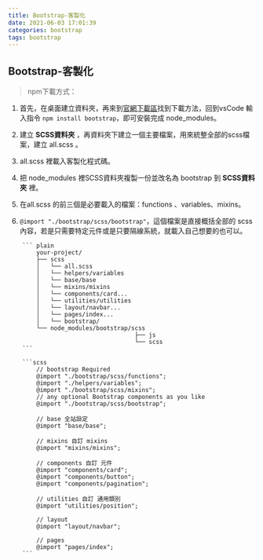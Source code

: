```yaml
---
title: Bootstrap-客製化
date: 2021-06-03 17:01:39
categories: bootstrap
tags: bootstrap
---
```


## Bootstrap-客製化

> npm下載方式：

1. 首先，在桌面建立資料夾，再來到[官網下載區](https://bootstrap5.hexschool.com/docs/5.0/getting-started/download/)找到下載方法，回到vsCode 輸入指令 `npm install bootstrap`，即可安裝完成 node_modules。

2. 建立 __SCSS資料夾__ ，再資料夾下建立一個主要檔案，用來統整全部的scss檔案，建立 all.scss 。
3. all.scss 裡載入客製化程式碼。
4. 把 node_modules 裡SCSS資料夾複製一份並改名為 bootstrap 到 __SCSS資料夾__ 裡。
5. 在all.scss 的前三個是必要載入的檔案：functions 、variables、mixins。
6. `@import "./bootstrap/scss/bootstrap"`，這個檔案是直接概括全部的 scss 內容，若是只需要特定元件或是只要隔線系統，就載入自己想要的也可以。

<!--more-->
        ``` plain
            your-project/
            ├── scss
            │   └── all.scss
            │   └── helpers/variables
            │   └── base/base
            │   └── mixins/mixins
            │   └── components/card...
            │   └── utilities/utilities
            │   └── layout/navbar...
            │   └── pages/index...
            │   └── bootstrap/
            └── node_modules/bootstrap/scss
                                        ├── js
                                        └── scss
        ```

        ```scss
            // bootstrap Required
            @import "./bootstrap/scss/functions";
            @import "./helpers/variables";
            @import "./bootstrap/scss/mixins";
            // any optional Bootstrap components as you like
            @import "./bootstrap/scss/bootstrap";

            // base 全站設定
            @import "base/base";

            // mixins 自訂 mixins
            @import "mixins/mixins";

            // components 自訂 元件
            @import "components/card";
            @import "components/button";
            @import "components/pagination";

            // utilities 自訂 通用類別
            @import "utilities/position";

            // layout 
            @import "layout/navbar";

            // pages
            @import "pages/index";
        ```
